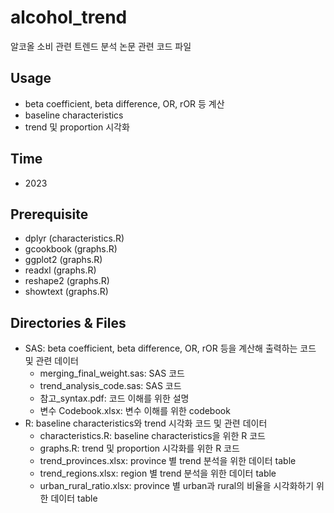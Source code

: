# alcohol_trend
알코올 소비 관련 트렌드 분석 논문 관련 코드 파일

## Usage
* beta coefficient, beta difference, OR, rOR 등 계산
* baseline characteristics
* trend 및 proportion 시각화

## Time
* 2023

## Prerequisite
* dplyr (characteristics.R)
* gcookbook (graphs.R)
* ggplot2 (graphs.R)
* readxl (graphs.R)
* reshape2 (graphs.R)
* showtext (graphs.R)

## Directories & Files
* SAS: beta coefficient, beta difference, OR, rOR 등을 계산해 출력하는 코드 및 관련 데이터
  * merging_final_weight.sas: SAS 코드
  * trend_analysis_code.sas: SAS 코드
  * 참고_syntax.pdf: 코드 이해를 위한 설명
  * 변수 Codebook.xlsx:  변수 이해를 위한 codebook
* R: baseline characteristics와 trend 시각화 코드 및 관련 데이터
  * characteristics.R: baseline characteristics을 위한 R 코드
  * graphs.R: trend 및 proportion 시각화를 위한 R 코드
  * trend_provinces.xlsx: province 별 trend 분석을 위한 데이터 table
  * trend_regions.xlsx: region 별 trend 분석을 위한 데이터 table
  * urban_rural_ratio.xlsx: province 별 urban과 rural의 비율을 시각화하기 위한 데이터 table
